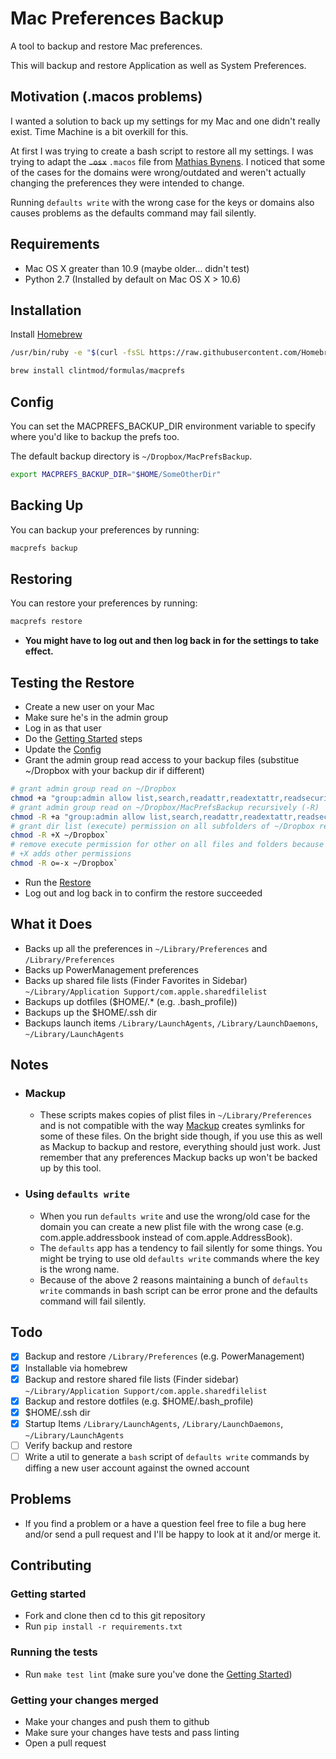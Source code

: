 # Mac Preferences Backup

A tool to backup and restore Mac preferences.

This will backup and restore Application as well as System Preferences.

## Motivation (.macos problems)

I wanted a solution to back up my settings for my Mac and one didn't really exist. Time Machine is a bit overkill for this.

At first I was trying to create a bash script to restore all my settings. I was trying to adapt the ~~`.osx`~~ `.macos` file from [Mathias Bynens](https://github.com/mathiasbynens/dotfiles/blob/master/.macos). I noticed that some of the cases for the domains were wrong/outdated and weren't actually changing the preferences they were intended to change.

Running `defaults write` with the wrong case for the keys or domains also causes problems as the defaults command may fail silently.

## Requirements

- Mac OS X greater than 10.9 (maybe older… didn't test)
- Python 2.7 (Installed by default on Mac OS X > 10.6)

## Installation

Install [Homebrew](https://brew.sh/)

``` bash
/usr/bin/ruby -e "$(curl -fsSL https://raw.githubusercontent.com/Homebrew/install/master/install)"
```

``` bash
brew install clintmod/formulas/macprefs
```

## Config

You can set the MACPREFS_BACKUP_DIR environment variable to specify where you'd like to backup the prefs too.

The default backup directory is `~/Dropbox/MacPrefsBackup`.

```bash
export MACPREFS_BACKUP_DIR="$HOME/SomeOtherDir"
```

## Backing Up

You can backup your preferences by running:

``` bash
macprefs backup
```

## Restoring

You can restore your preferences by running:

``` bash
macprefs restore
```

- **You might have to log out and then log back in for the settings to take effect.**

## Testing the Restore

- Create a new user on your Mac
- Make sure he's in the admin group
- Log in as that user
- Do the [Getting Started](#getting-started) steps
- Update the [Config](#config)
- Grant the admin group read access to your backup files (substitue ~/Dropbox with your backup dir if different)

```bash
# grant admin group read on ~/Dropbox
chmod +a "group:admin allow list,search,readattr,readextattr,readsecurity" ~/Dropbox/`
# grant admin group read on ~/Dropbox/MacPrefsBackup recursively (-R)
chmod -R +a "group:admin allow list,search,readattr,readextattr,readsecurity" ~/Dropbox/MacPrefsBackup`
# grant dir list (execute) permission on all subfolders of ~/Dropbox recursively (-R)
chmod -R +X ~/Dropbox`
# remove execute permission for other on all files and folders because
# +X adds other permissions
chmod -R o=-x ~/Dropbox`
```

- Run the [Restore](#restoring)
- Log out and log back in to confirm the restore succeeded

## What it Does

- Backs up all the preferences in `~/Library/Preferences` and `/Library/Preferences`
- Backs up PowerManagement preferences
- Backs up shared file lists (Finder Favorites in Sidebar) `~/Library/Application Support/com.apple.sharedfilelist`
- Backups up dotfiles ($HOME/.* (e.g. .bash_profile))
- Backups up the $HOME/.ssh dir
- Backups launch items `/Library/LaunchAgents`, `/Library/LaunchDaemons`, `~/Library/LaunchAgents`

## Notes

- ### Mackup
  - These scripts makes copies of plist files in `~/Library/Preferences` and is not compatible with the way [Mackup](https://github.com/lra/mackup) creates symlinks for some of these files. On the bright side though, if you use this as well as Mackup to backup and restore, everything should just work. Just remember that any preferences Mackup backs up won't be backed up by this tool.

- ### Using `defaults write`
  - When you run `defaults write` and use the wrong/old case for the domain you can create a new plist file with the wrong case (e.g. com.apple.addressbook instead of com.apple.AddressBook).
  - The `defaults` app has a tendency to fail silently for some things. You might be trying to use old `defaults write` commands where the key is the wrong name.
  - Because of the above 2 reasons maintaining a bunch of `defaults write` commands in bash script can be error prone and the defaults command will fail silently.

## Todo

- [x] Backup and restore `/Library/Preferences` (e.g. PowerManagement)
- [x] Installable via homebrew
- [x] Backup and restore shared file lists (Finder sidebar) `~/Library/Application Support/com.apple.sharedfilelist`
- [x] Backup and restore dotfiles (e.g. $HOME/.bash_profile)
- [x] $HOME/.ssh dir
- [x] Startup Items `/Library/LaunchAgents`, `/Library/LaunchDaemons`, `~/Library/LaunchAgents`
- [ ] Verify backup and restore
- [ ] Write a util to generate a `bash` script of `defaults write` commands by diffing a new user account against the owned account

## Problems

- If you find a problem or a have a question feel free to file a bug here and/or send a pull request and I'll be happy to look at it and/or merge it.

## Contributing

### Getting started

- Fork and clone then cd to this git repository
- Run `pip install -r requirements.txt`

### Running the tests

- Run `make test lint` (make sure you've done the [Getting Started](#getting-started))

### Getting your changes merged

- Make your changes and push them to github
- Make sure your changes have tests and pass linting
- Open a pull request
